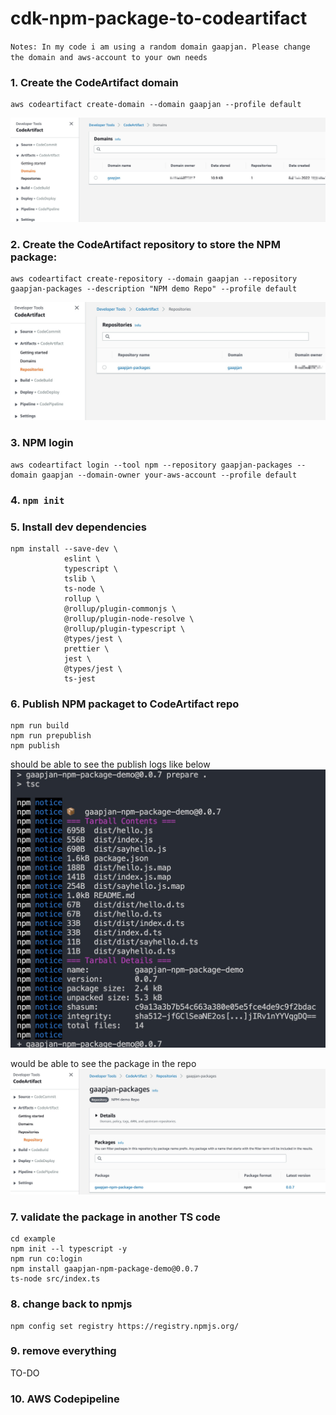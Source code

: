 # cdk-npm-package-to-codeartifact
`Notes: In my code i am using a random domain gaapjan. Please change the domain and aws-account to your own needs`
### 1. Create the CodeArtifact domain
```
aws codeartifact create-domain --domain gaapjan --profile default

```
[![Domain](/images/CodeArtifactDomain.jpg "CodeArtifact, Domain")](https://github.com/ShengzhenFu/cdk-npm-package-to-codeartifact/blob/release/images/CodeArtifactDomain.jpg)

### 2. Create the CodeArtifact repository to store the NPM package:
```
aws codeartifact create-repository --domain gaapjan --repository gaapjan-packages --description "NPM demo Repo" --profile default

```
[![Repository](/images/CodeArtifactRepo.jpg "CodeArtifact, Repo")](https://github.com/ShengzhenFu/cdk-npm-package-to-codeartifact/blob/release/images/CodeArtifactRepo.jpg)

### 3. NPM login
```
aws codeartifact login --tool npm --repository gaapjan-packages --domain gaapjan --domain-owner your-aws-account --profile default
```
### 4. `npm init`
### 5. Install dev dependencies
```
npm install --save-dev \
            eslint \
            typescript \
            tslib \
            ts-node \
            rollup \
            @rollup/plugin-commonjs \
            @rollup/plugin-node-resolve \
            @rollup/plugin-typescript \
            @types/jest \
            prettier \
            jest \
            @types/jest \
            ts-jest
```
### 6. Publish NPM packaget to CodeArtifact repo
```
npm run build
npm run prepublish
npm publish
```
should be able to see the publish logs like below
[![publish](/images/CodeArtifactNPMPublish.jpg "CodeArtifact, Package")](https://github.com/ShengzhenFu/cdk-npm-package-to-codeartifact/blob/release/images/CodeArtifactNPMPublish.jpg)


would be able to see the package in the repo
[![package](/images/CodeArtifact-Package.jpg "CodeArtifact, Package")](https://github.com/ShengzhenFu/cdk-npm-package-to-codeartifact/blob/release/images/CodeArtifact-Package.jpg)


### 7. validate the package in another TS code 
```
cd example
npm init --l typescript -y
npm run co:login
npm install gaapjan-npm-package-demo@0.0.7
ts-node src/index.ts
```

### 8. change back to npmjs 
```
npm config set registry https://registry.npmjs.org/
```

### 9. remove everything

TO-DO
### 10. AWS Codepipeline

